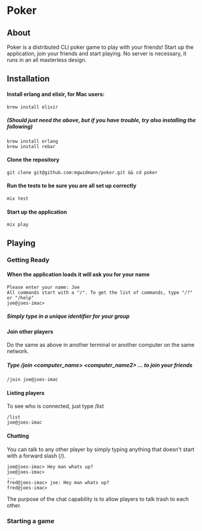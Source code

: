Poker
=====

## About

Poker is a distributed CLI poker game to play with your friends! Start up the application, join your friends and start playing. No server is necessary, it runs in an all masterless design.

## Installation

#### Install erlang and elixir, for Mac users:

    brew install elixir

##### (Should just need the above, but if you have trouble, try also installing the following)

    brew install erlang
    brew install rebar

#### Clone the repository

    git clone git@github.com:mgwidmann/poker.git && cd poker

#### Run the tests to be sure you are all set up correctly

    mix test

#### Start up the application

    mix play

## Playing

### Getting Ready

#### When the application loads it will ask you for your name

    Please enter your name: Joe
    All commands start with a "/". To get the list of commands, type "/?" or "/help"
    joe@joes-imac>

##### Simply type in a unique identifier for your group

#### Join other players

Do the same as above in another terminal or another computer on the same network.

##### Type /join <computer_name> <computer_name2> ... to join your friends

    /join joe@joes-imac

#### Listing players

To see who is connected, just type /list

    /list
    joe@joes-imac

#### Chatting

You can talk to any other player by simply typing anything that doesn't start with a forward slash (/).

    joe@joes-imac> Hey man whats up?
    joe@joes-imac>
    ...
    fred@joes-imac> joe: Hey man whats up?
    fred@joes-imac>

The purpose of the chat capability is to allow players to talk trash to each other.

### Starting a game

